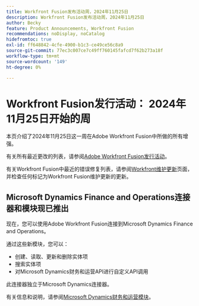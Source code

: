 ```yaml
---
title: Workfront Fusion发布活动周，2024年11月25日
description: Workfront Fusion发布活动周，2024年11月25日
author: Becky
feature: Product Announcements, Workfront Fusion
recommendations: noDisplay, noCatalog
hidefromtoc: true
exl-id: ff648842-4cfe-4900-b1c3-ce49ce56c8a9
source-git-commit: 77ec3c007ce7c49ff760145fafcd7f62b273a18f
workflow-type: tm+mt
source-wordcount: '149'
ht-degree: 0%

---
```


# Workfront Fusion发行活动： 2024年11月25日开始的周

本页介绍了2024年11月25日这一周在Adobe Workfront Fusion中所做的所有增强。

有关所有最近更改的列表，请参阅[Adobe Workfront Fusion发行活动](/help/workfront-fusion/fusion-product-releases/fusion-release-activity.md)。

有关Workfront Fusion中最近的错误修复列表，请参阅[Workfront维护更新](https://experienceleague.adobe.com/docs/workfront-known-issues/releases/current-updates.html?lang=zh-Hans)页面，并检查任何标记为Workfront Fusion维护更新的更新。

## Microsoft Dynamics Finance and Operations连接器和模块现已推出

现在，您可以使用Adobe Workfront Fusion连接到Microsoft Dynamics Finance and Operations。

通过这些新模块，您可以：

* 创建、读取、更新和删除实体项
* 搜索实体项
* 对Microsoft Dynamics财务和运营API进行自定义API调用

此连接器独立于Microsoft Dynamics连接器。

有关信息和说明，请参阅[Microsoft Dynamics财务和运营模块](/help/workfront-fusion/references/apps-and-modules/third-party-connectors/dynamics-finance-operations-modules.md)。
